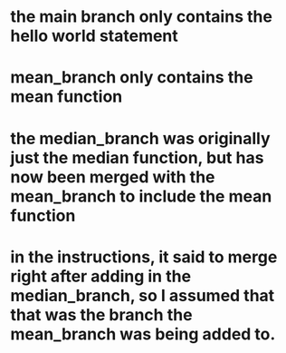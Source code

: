 # the main branch only contains the hello world statement

# mean_branch only contains the mean function

# the median_branch was originally just the median function, but has now been merged with the mean_branch to include the mean function
  # in the instructions, it said to merge right after adding in the median_branch, so I assumed that that was the branch the mean_branch was being added to.

